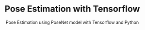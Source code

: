 <h1 align="center">Pose Estimation with Tensorflow</h1>
<p align="center">Pose Estimation using PoseNet model with Tensorflow and Python</p>


